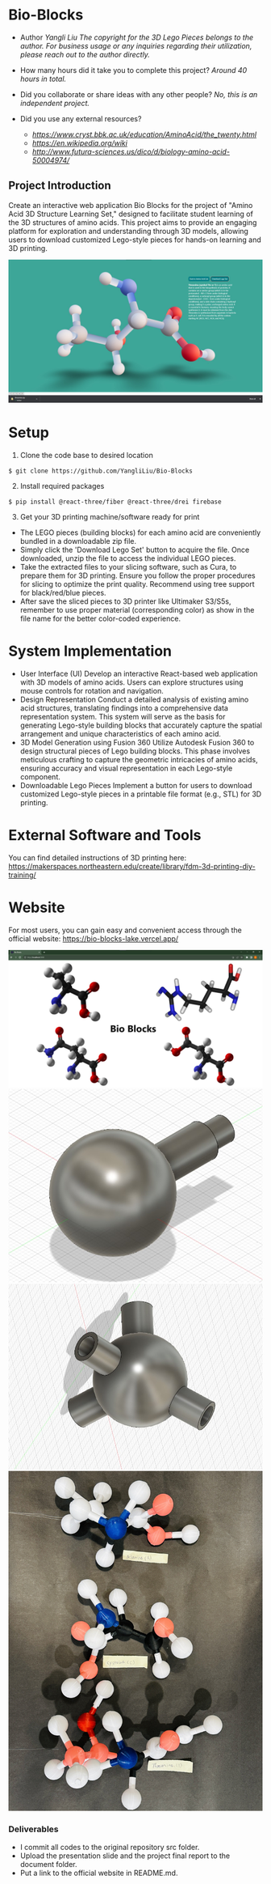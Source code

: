 # Bio-Blocks

* Author
 *Yangli Liu* 
 *The copyright for the 3D Lego Pieces belongs to the author. For business usage or any inquiries regarding their utilization, please reach out to the author directly.*
  
* How many hours did it take you to complete this project?   *Around 40 hours in total.*
* Did you collaborate or share ideas with any other people?   *No, this is an independent project.*
* Did you use any external resources? 
  * *https://www.cryst.bbk.ac.uk/education/AminoAcid/the_twenty.html*
  * *https://en.wikipedia.org/wiki*
  * *http://www.futura-sciences.us/dico/d/biology-amino-acid-50004974/*

## Project Introduction
Create an interactive web application Bio Blocks for the project of "Amino Acid 3D Structure Learning Set," 
designed to facilitate student learning of the 3D structures of amino acids. 
This project aims to provide an engaging platform for exploration and understanding through 3D models, 
allowing users to download customized Lego-style pieces for hands-on learning and 3D printing.

<p align="center">
  <img src="./media/Figure1.jpg" alt="picture">
</p>

# Setup
1. Clone the code base to desired location
```
$ git clone https://github.com/YangliLiu/Bio-Blocks
```
2. Install required packages 
```
$ pip install @react-three/fiber @react-three/drei firebase
```
3. Get your 3D printing machine/software ready for print
* The LEGO pieces (building blocks) for each amino acid are conveniently bundled in a downloadable zip file.
* Simply click the 'Download Lego Set' button to acquire the file. Once downloaded, unzip the file to access the individual LEGO pieces.
* Take the extracted files to your slicing software, such as Cura, to prepare them for 3D printing. Ensure you follow the proper procedures for slicing to optimize the print quality. Recommend using tree support for black/red/blue pieces.
* After save the sliced pieces to 3D printer like Ultimaker S3/S5s, remember to use proper material (corresponding color) as show in the file name for the better color-coded experience.

# System Implementation
* User Interface (UI)
Develop an interactive React-based web application with 3D models of amino acids. 
Users can explore structures using mouse controls for rotation and navigation.
* Design Representation
Conduct a detailed analysis of existing amino acid structures, translating findings into a comprehensive data representation system. This system will serve as the basis for generating Lego-style building blocks that accurately capture the spatial arrangement and unique characteristics of each amino acid.
* 3D Model Generation using Fusion 360
Utilize Autodesk Fusion 360 to design structural pieces of Lego building blocks. This phase involves meticulous crafting to capture the geometric intricacies of amino acids, ensuring accuracy and visual representation in each Lego-style component.
* Downloadable Lego Pieces
Implement a button for users to download customized Lego-style pieces in a printable file format (e.g., STL) for 3D printing.

# External Software and Tools
You can find detailed instructions of 3D printing here:
https://makerspaces.northeastern.edu/create/library/fdm-3d-printing-diy-training/

# Website
For most users, you can gain easy and convenient access through the official website:
https://bio-blocks-lake.vercel.app/

<p align="center">
  <img src="./media/Cover.jpg" alt="picture">
  <img src="./media/White1.jpg" alt="picture">
  <img src="./media/Black1.jpg" alt="picture">
  <img src="./media/Three Artifacts.jpg" alt="picture">
</p>

### Deliverables
* I commit all codes to the original repository src folder.
* Upload the presentation slide and the project final report to the document folder.
* Put a link to the official website in README.md.



